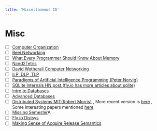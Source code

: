 ```yaml
---
title: 'Miscellaneous CS'
---
```


# Misc

-   [ ] [Computer Organization](https://youtube.com/playlist?list=PLhwVAYxlh5dvB1MkZrcRZy6x_a2yORNAu)
-   [ ] [Beej Networking](https://beej.us/guide/bgnet/)
-   [ ] [What Every Programmer Should Know About Memory](https://people.freebsd.org/~lstewart/articles/cpumemory.pdf)
-   [ ] [Nand2Tetris](https://www.nand2tetris.org/)
-   [ ] [David Wetherall Computer Networking](https://youtube.com/playlist?list=PLm556dMNleHc1MWN5BX9B2XkwkNE2Djiu)
-   [ ] [ILP, DLP, TLP](https://youtube.com/playlist?list=PLeWkeA7esB-PcOTrTCvAsaCArnCMQkcNv)
-   [ ] [Paradigms of Artificial Intelligence Programming (Peter Norvig)](https://news.ycombinator.com/item?id=32458048)
-   [ ] [SQLite Internals HN post,(fly.io has more articles about sqlite)](https://news.ycombinator.com/item?id=32250426)
-   [ ] [Intro to Databases](https://15445.courses.cs.cmu.edu/fall2022/)
-   [ ] [Advanced Databases](https://15721.courses.cs.cmu.edu/spring2023/)
-   [ ] [Distributed Systems MIT(Robert Morris)](http://nil.csail.mit.edu/6.824/2020/)
        , More recent version is [here](https://pdos.csail.mit.edu/6.824/) ,
        Some interesting papers mentioned
        [here](https://lieuzhenghong.com/mit_6.824_self_study/)
-   [ ] [Missing Semester](https://news.ycombinator.com/item?id=22226380)A
-   [ ] [Fly io Distsys](https://fly.io/dist-sys/)
-   [ ] [Making Sense of Acquire Release Semantics](https://davekilian.com/acquire-release.html)

